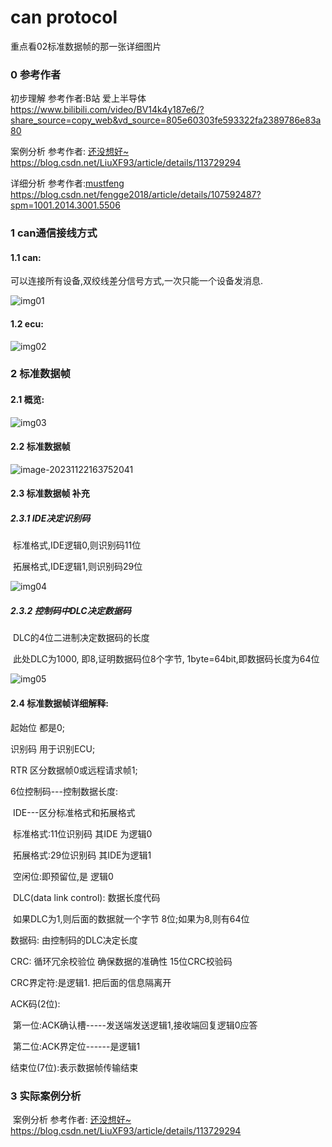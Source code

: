 # can protocol

重点看02标准数据帧的那一张详细图片

### 0 参考作者

初步理解 参考作者:B站 爱上半导体  https://www.bilibili.com/video/BV14k4y187e6/?share_source=copy_web&vd_source=805e60303fe593322fa2389786e83a80

案例分析 参考作者: [还没想好~](https://blog.csdn.net/LiuXF93)  https://blog.csdn.net/LiuXF93/article/details/113729294

详细分析 参考作者:[mustfeng](https://blog.csdn.net/u010037269) https://blog.csdn.net/fengge2018/article/details/107592487?spm=1001.2014.3001.5506

### 1 can通信接线方式

#### 1.1 can:  

 可以连接所有设备,双绞线差分信号方式,一次只能一个设备发消息.

![img01](D:\ProJects\Android\AndroidLearn\AndroidModel\AndroidModel\app\src\main\java\com\example\androidmodel\protocol\can\.assets\img01.png)

#### 1.2 ecu:

![img02](D:\ProJects\Android\AndroidLearn\AndroidModel\AndroidModel\app\src\main\java\com\example\androidmodel\protocol\can\.assets\img02.png)

### 2 标准数据帧



#### 2.1 概览:

![img03](D:\ProJects\Android\AndroidLearn\AndroidModel\AndroidModel\app\src\main\java\com\example\androidmodel\protocol\can\.assets\img03.png)

#### 2.2 标准数据帧

![image-20231122163752041](C:\Users\Administrator\Desktop\协议.assets\协议.assets\image-20231122163752041.png)

#### 2.3 标准数据帧 补充

##### 2.3.1 IDE决定识别码

​	标准格式,IDE逻辑0,则识别码11位

​	拓展格式,IDE逻辑1,则识别码29位

![img04](D:\ProJects\Android\AndroidLearn\AndroidModel\AndroidModel\app\src\main\java\com\example\androidmodel\protocol\can\.assets\img04.png)

##### 2.3.2 控制码中DLC决定数据码

​		DLC的4位二进制决定数据码的长度

​		此处DLC为1000, 即8,证明数据码位8个字节, 1byte=64bit,即数据码长度为64位

![img05](D:\ProJects\Android\AndroidLearn\AndroidModel\AndroidModel\app\src\main\java\com\example\androidmodel\protocol\can\.assets\img05.png)

#### 2.4 标准数据帧详细解释:

起始位 都是0; 

识别码 用于识别ECU; 

RTR 区分数据帧0或远程请求帧1;

6位控制码---控制数据长度: 

​		IDE---区分标准格式和拓展格式

​					标准格式:11位识别码 其IDE 为逻辑0

​					拓展格式:29位识别码 其IDE为逻辑1

​		空闲位:即预留位,是 逻辑0

​		DLC(data link control): 数据长度代码

​				如果DLC为1,则后面的数据就一个字节 8位;如果为8,则有64位

数据码: 由控制码的DLC决定长度

CRC: 循环冗余校验位  确保数据的准确性 15位CRC校验码

CRC界定符:是逻辑1. 把后面的信息隔离开

ACK码(2位): 

​	第一位:ACK确认槽-----发送端发送逻辑1,接收端回复逻辑0应答

​	第二位:ACK界定位------是逻辑1

结束位(7位):表示数据帧传输结束

### 3 实际案例分析

​		案例分析 参考作者: [还没想好~](https://blog.csdn.net/LiuXF93)  https://blog.csdn.net/LiuXF93/article/details/113729294